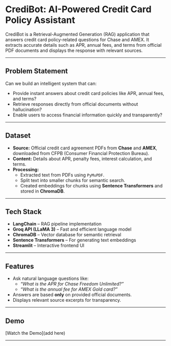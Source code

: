 # CrediBot: AI-Powered Credit Card Policy Assistant

CrediBot is a Retrieval-Augmented Generation (RAG) application that answers credit card policy-related questions for Chase and AMEX. It extracts accurate details such as APR, annual fees, and terms from official PDF documents and displays the response with relevant sources.

---

## Problem Statement

Can we build an intelligent system that can:

- Provide instant answers about credit card policies like APR, annual fees, and terms?
- Retrieve responses directly from official documents without hallucination?
- Enable users to access financial information quickly and transparently?

---

## Dataset

- **Source:** Official credit card agreement PDFs from **Chase** and **AMEX**, downloaded from CFPB (Consumer Financial Protection Bureau).
- **Content:** Details about APR, penalty fees, interest calculation, and terms.
- **Processing:**  
  - Extracted text from PDFs using `PyMuPDF`.
  - Split text into smaller chunks for semantic search.
  - Created embeddings for chunks using **Sentence Transformers** and stored in **ChromaDB**.

---

## Tech Stack

- **LangChain** – RAG pipeline implementation
- **Groq API (LLaMA 3)** – Fast and efficient language model
- **ChromaDB** – Vector database for semantic retrieval
- **Sentence Transformers** – For generating text embeddings
- **Streamlit** – Interactive frontend UI

---

## Features

- Ask natural language questions like:
  - *“What is the APR for Chase Freedom Unlimited?”*
  - *“What is the annual fee for AMEX Gold card?”*
- Answers are based **only** on provided official documents.
- Displays relevant source excerpts for transparency.

---

## Demo

[Watch the Demo](add here)

---


